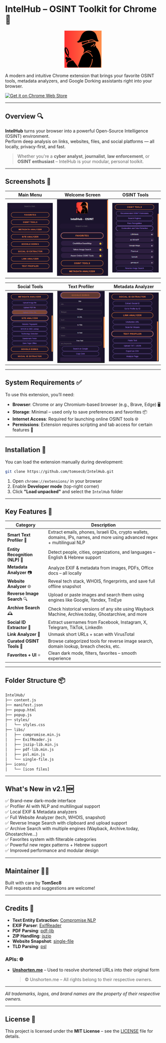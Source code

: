 # IntelHub – OSINT Toolkit for Chrome 🧠

<p align="center">
  <img src="IntelHub/icons/icon.png" alt="IntelHub Logo" width="120" />
</p>


A modern and intuitive Chrome extension that brings your favorite OSINT tools, metadata analyzers, and Google Dorking assistants right into your browser.

[![Get it on Chrome Web Store](https://img.shields.io/badge/Install%20from-Chrome%20Web%20Store-blue.svg?logo=google-chrome)](https://chromewebstore.google.com/detail/jfjpgfklmjdhabodgghmjclpgnpiejlh)


---

## Overview 🔍

**IntelHub** turns your browser into a powerful Open-Source Intelligence (OSINT) environment.  
Perform deep analysis on links, websites, files, and social platforms — all locally, privacy-first, and fast.

> Whether you're a **cyber analyst**, **journalist**, **law enforcement**, or **OSINT enthusiast** – IntelHub is your modular, personal toolkit.

---

## Screenshots 📸

| Main Menu | Welcome Screen | OSINT Tools |
|-----------|----------------|--------------|
| ![](screenshots/main-menu.PNG) | ![](screenshots/welcome-screen.PNG) | ![](screenshots/osint-tools.PNG) |

| Social Tools | Text Profiler | Metadata Analyzer |
|--------------|----------------|--------------------|
| ![](screenshots/social-tools.PNG) | ![](screenshots/text-profiler.PNG) | ![](screenshots/metadata-analyzer.PNG) |

---

## System Requirements ✅

To use this extension, you’ll need:

- **Browser**: Chrome or any Chromium-based browser (e.g., Brave, Edge) 🖥️ 
- **Storage**: Minimal – used only to save preferences and favorites  📦
- **Internet Access**: Required for launching online OSINT tools 🌐 
- **Permissions**: Extension requires scripting and tab access for certain features 🧩 

---

## Installation 🚀

You can load the extension manually during development:

```bash
git clone https://github.com/tomsec8/IntelHub.git
```

1. Open `chrome://extensions/` in your browser  
2. Enable **Developer mode** (top-right corner)  
3. Click **"Load unpacked"** and select the `IntelHub` folder  

---

## Key Features 🚀

| Category               | Description                                                                 |
|------------------------|-----------------------------------------------------------------------------|
| **Smart Text Profiler** 🔎 | Extract emails, phones, Israeli IDs, crypto wallets, domains, IPs, names, and more using advanced regex + multilingual NLP |
| **Entity Recognition (NLP)** 🧠 | Detect people, cities, organizations, and languages – English & Hebrew support |
| **Metadata Analyzer** 📷     | Analyze EXIF & metadata from images, PDFs, Office docs – all locally |
| **Website Analyzer** 🌐      | Reveal tech stack, WHOIS, fingerprints, and save full offline snapshot |
| **Reverse Image Search** 🔍  | Upload or paste images and search them using engines like Google, Yandex, TinEye |
| **Archive Search** 🕰️       | Check historical versions of any site using Wayback Machine, Archive.today, Ghostarchive, and more |
| **Social ID Extractor** 🧬   | Extract usernames from Facebook, Instagram, X, Telegram, TikTok, LinkedIn |
| **Link Analyzer** 🔗        | Unmask short URLs + scan with VirusTotal |
| **Curated OSINT Tools** 🧰  | Browse categorized tools for reverse image search, domain lookup, breach checks, etc. |
| **Favorites + UI** ⭐        | Clean dark mode, filters, favorites – smooth experience |



---

## Folder Structure  📦

```
IntelHub/
├── content.js
├── manifest.json
├── popup.html
├── popup.js
├── styles/
│   └── styles.css
├── libs/
│   ├── compromise.min.js
│   ├── ExifReader.js
│   ├── jszip-lib.min.js
│   ├── pdf-lib.min.js
│   ├── psl.min.js
│   └── single-file.js
├── icons/
│   └── [icon files]

```

---

## What's New in v2.1 🆕

✅ Brand-new dark-mode interface  
✅ Profiler AI with NLP and multilingual support  
✅ Local EXIF & Metadata analyzers  
✅ Full Website Analyzer (tech, WHOIS, snapshot)  
✅ Reverse Image Search with clipboard and upload support  
✅ Archive Search with multiple engines (Wayback, Archive.today, Ghostarchive...)  
✅ Favorites system with filterable categories  
✅ Powerful new regex patterns + Hebrew support  
✅ Improved performance and modular design   

---

## Maintainer 👨‍💻

Built with care by **TomSec8**  
Pull requests and suggestions are welcome!

---

## Credits 🤝

- **Text Entity Extraction**: [Compromise NLP](https://github.com/spencermountain/compromise)  
- **EXIF Parser**: [ExifReader](https://github.com/mattiasw/ExifReader)  
- **PDF Parsing**: [pdf-lib](https://github.com/Hopding/pdf-lib)  
- **ZIP Handling**: [jszip](https://github.com/Stuk/jszip)  
- **Website Snapshot**: [single-file](https://github.com/gildas-lormeau/SingleFile)  
- **TLD Parsing**: [psl](https://github.com/lupomontero/psl)

### APIs: 🌐
- **[Unshorten.me](https://unshorten.me)** – Used to resolve shortened URLs into their original form  
  > © Unshorten.me – All rights belong to their respective owners.

---

*All trademarks, logos, and brand names are the property of their respective owners.*

---

## License  📜

This project is licensed under the **MIT License** – see the [LICENSE](LICENSE) file for details.
